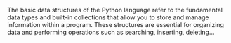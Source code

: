The basic data structures of the Python language refer to the fundamental data types and built-in collections that allow you to store and manage information within a program. These structures are essential for organizing data and performing operations such as searching, inserting, deleting...
